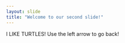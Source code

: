 ```yaml
---
layout: slide
title: "Welcome to our second slide!"
---
```

I LIKE TURTLES!
Use the left arrow to go back!